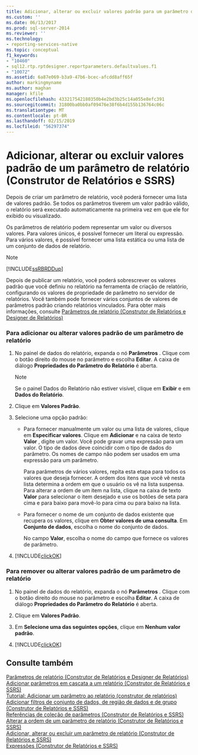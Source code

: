 ```yaml
---
title: Adicionar, alterar ou excluir valores padrão para um parâmetro de relatório (construtor de relatórios e SSRS) | Microsoft Docs
ms.custom: ''
ms.date: 06/13/2017
ms.prod: sql-server-2014
ms.reviewer: ''
ms.technology:
- reporting-services-native
ms.topic: conceptual
f1_keywords:
- "10460"
- sql12.rtp.rptdesigner.reportparameters.defaultvalues.f1
- "10072"
ms.assetid: 6a87e069-b3a9-47b6-bcec-afcdd8aff65f
author: markingmyname
ms.author: maghan
manager: kfile
ms.openlocfilehash: 433217542180350b4e2bd3b25c14a055e8efc391
ms.sourcegitcommit: 31800ba0bb0af09476e38f6b4d155b136764c06c
ms.translationtype: MT
ms.contentlocale: pt-BR
ms.lasthandoff: 02/15/2019
ms.locfileid: "56297374"
---
```

# <a name="add-change-or-delete-default-values-for-a-report-parameter-report-builder-and-ssrs"></a>Adicionar, alterar ou excluir valores padrão de um parâmetro de relatório (Construtor de Relatórios e SSRS)
  Depois de criar um parâmetro de relatório, você poderá fornecer uma lista de valores padrão. Se todos os parâmetros tiverem um valor padrão válido, o relatório será executado automaticamente na primeira vez em que ele for exibido ou visualizado.  
  
 Os parâmetros de relatório podem representar um valor ou diversos valores. Para valores únicos, é possível fornecer um literal ou expressão. Para vários valores, é possível fornecer uma lista estática ou uma lista de um conjunto de dados de relatório.  
  
> [!NOTE]  
>  [!INCLUDE[ssRBRDDup](../../includes/ssrbrddup-md.md)]  
  
 Depois de publicar um relatório, você poderá sobrescrever os valores padrão que você definiu no relatório na ferramenta de criação de relatório, configurando os valores de propriedade de parâmetro no servidor de relatórios. Você também pode fornecer vários conjuntos de valores de parâmetros padrão criando relatórios vinculados. Para obter mais informações, consulte  [Parâmetros de relatório &#40;Construtor de Relatórios e Designer de Relatórios&#41;](report-parameters-report-builder-and-report-designer.md)  
  
### <a name="to-add-or-change-the-default-values-for-a-report-parameter"></a>Para adicionar ou alterar valores padrão de um parâmetro de relatório  
  
1.  No painel de dados do relatório, expanda o nó **Parâmetros** . Clique com o botão direito do mouse no parâmetro e escolha **Editar**. A caixa de diálogo **Propriedades do Parâmetro do Relatório** é aberta.  
  
    > [!NOTE]  
    >  Se o painel Dados do Relatório não estiver visível, clique em **Exibir** e em **Dados do Relatório**.  
  
2.  Clique em **Valores Padrão**.  
  
3.  Selecione uma opção padrão:  
  
    -   Para fornecer manualmente um valor ou uma lista de valores, clique em **Especificar valores**. Clique em **Adicionar** e na caixa de texto **Valor** , digite um valor. Você pode gravar uma expressão para um valor. O tipo de dados deve coincidir com o tipo de dados do parâmetro. Os nomes de campo não podem ser usados em uma expressão para um parâmetro.  
  
         Para parâmetros de vários valores, repita esta etapa para todos os valores que deseja fornecer. A ordem dos itens que você vê nesta lista determina a ordem em que o usuário os vê na lista suspensa. Para alterar a ordem de um item na lista, clique na caixa de texto **Valor** para selecionar o item desejado e use os botões de seta para cima e para baixo para movê-lo para cima ou para baixo na lista.  
  
    -   Para fornecer o nome de um conjunto de dados existente que recupera os valores, clique em **Obter valores de uma consulta**. Em **Conjunto de dados**, escolha o nome do conjunto de dados.  
  
         No campo **Valor**, escolha o nome do campo que fornece os valores de parâmetro.  
  
4.  [!INCLUDE[clickOK](../../includes/clickok-md.md)]  
  
### <a name="to-remove-the-default-values-for-a-report-parameter"></a>Para remover ou alterar valores padrão de um parâmetro de relatório  
  
1.  No painel de dados do relatório, expanda o nó **Parâmetros** . Clique com o botão direito do mouse no parâmetro e escolha **Editar**. A caixa de diálogo **Propriedades do Parâmetro do Relatório** é aberta.  
  
2.  Clique em **Valores Padrão**.  
  
3.  Em **Selecione uma das seguintes opções**, clique em **Nenhum valor padrão**.  
  
4.  [!INCLUDE[clickOK](../../includes/clickok-md.md)]  
  
## <a name="see-also"></a>Consulte também  
 [Parâmetros de relatório &#40;Construtor de Relatórios e Designer de Relatórios&#41;](report-parameters-report-builder-and-report-designer.md)   
 [Adicionar parâmetros em cascata a um relatório &#40;Construtor de Relatórios e SSRS&#41;](add-cascading-parameters-to-a-report-report-builder-and-ssrs.md)   
 [Tutorial: Adicionar um parâmetro ao relatório &#40;construtor de relatórios&#41;](../tutorial-add-a-parameter-to-your-report-report-builder.md)   
 [Adicionar filtros de conjunto de dados, de região de dados e de grupo &#40;Construtor de Relatórios e SSRS&#41;](add-dataset-filters-data-region-filters-and-group-filters.md)   
 [Referências de coleção de parâmetros &#40;Construtor de Relatórios e SSRS&#41;](built-in-collections-parameters-collection-references-report-builder.md)   
 [Alterar a ordem de um parâmetro de relatório &#40;Construtor de Relatórios e SSRS&#41;](change-the-order-of-a-report-parameter-report-builder-and-ssrs.md)   
 [Adicionar, alterar ou excluir um parâmetro de relatório &#40;Construtor de Relatórios e SSRS&#41;](add-change-or-delete-a-report-parameter-report-builder-and-ssrs.md)   
 [Expressões &#40;Construtor de Relatórios e SSRS&#41;](expressions-report-builder-and-ssrs.md)  
  
  
